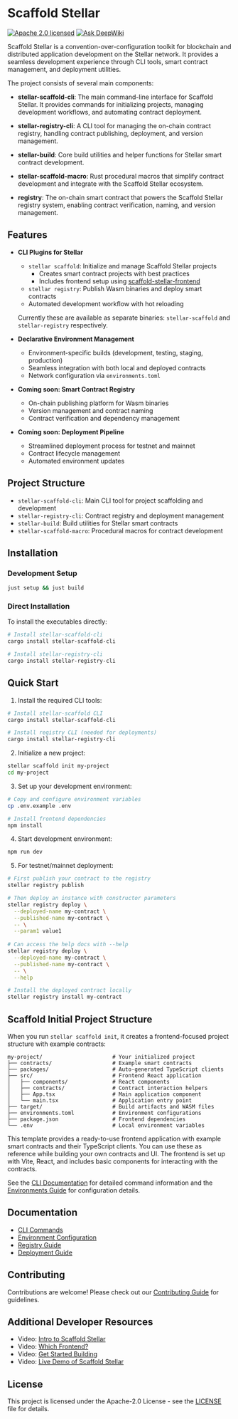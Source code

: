 # Scaffold Stellar

[![Apache 2.0 licensed](https://img.shields.io/badge/license-apache%202.0-blue.svg)](LICENSE)
[![Ask DeepWiki](https://deepwiki.com/badge.svg)](https://deepwiki.com/AhaLabs/scaffold-stellar)

Scaffold Stellar is a convention-over-configuration toolkit for blockchain and distributed application development on the Stellar network. It provides a seamless development experience through CLI tools, smart contract management, and deployment utilities.

The project consists of several main components:

- **stellar-scaffold-cli**: The main command-line interface for Scaffold Stellar. It provides commands for initializing projects, managing development workflows, and automating contract deployment.

- **stellar-registry-cli**: A CLI tool for managing the on-chain contract registry, handling contract publishing, deployment, and version management.

- **stellar-build**: Core build utilities and helper functions for Stellar smart contract development.

- **stellar-scaffold-macro**: Rust procedural macros that simplify contract development and integrate with the Scaffold Stellar ecosystem.

- **registry**: The on-chain smart contract that powers the Scaffold Stellar registry system, enabling contract verification, naming, and version management.


## Features

- **CLI Plugins for Stellar**
  - `stellar scaffold`: Initialize and manage Scaffold Stellar projects
    - Creates smart contract projects with best practices
    - Includes frontend setup using [scaffold-stellar-frontend](https://github.com/AhaLabs/scaffold-stellar-frontend)
  - `stellar registry`: Publish Wasm binaries and deploy smart contracts
  - Automated development workflow with hot reloading

  Currently these are available as separate binaries: `stellar-scaffold` and `stellar-registry` respectively.

- **Declarative Environment Management**
  - Environment-specific builds (development, testing, staging, production)
  - Seamless integration with both local and deployed contracts
  - Network configuration via `environments.toml`

- **Coming soon: Smart Contract Registry**
  - On-chain publishing platform for Wasm binaries
  - Version management and contract naming
  - Contract verification and dependency management

- **Coming soon: Deployment Pipeline**
  - Streamlined deployment process for testnet and mainnet
  - Contract lifecycle management
  - Automated environment updates

## Project Structure

- `stellar-scaffold-cli`: Main CLI tool for project scaffolding and development
- `stellar-registry-cli`: Contract registry and deployment management
- `stellar-build`: Build utilities for Stellar smart contracts
- `stellar-scaffold-macro`: Procedural macros for contract development

## Installation

### Development Setup
```bash
just setup && just build
```

### Direct Installation
To install the executables directly:

```bash
# Install stellar-scaffold-cli
cargo install stellar-scaffold-cli

# Install stellar-registry-cli
cargo install stellar-registry-cli
```

## Quick Start

1. Install the required CLI tools:
```bash
# Install stellar-scaffold CLI
cargo install stellar-scaffold-cli

# Install registry CLI (needed for deployments)
cargo install stellar-registry-cli
```

2. Initialize a new project:
```bash
stellar scaffold init my-project
cd my-project
```

3. Set up your development environment:
```bash
# Copy and configure environment variables
cp .env.example .env

# Install frontend dependencies
npm install
```

4. Start development environment:
```bash
npm run dev
```

5. For testnet/mainnet deployment:
```bash
# First publish your contract to the registry
stellar registry publish

# Then deploy an instance with constructor parameters
stellar registry deploy \
  --deployed-name my-contract \
  --published-name my-contract \
  -- \
  --param1 value1
  
# Can access the help docs with --help
stellar registry deploy \
  --deployed-name my-contract \
  --published-name my-contract \
  -- \
  --help

# Install the deployed contract locally
stellar registry install my-contract
```

## Scaffold Initial Project Structure

When you run `stellar scaffold init`, it creates a frontend-focused project structure with example contracts:

```
my-project/                      # Your initialized project
├── contracts/                   # Example smart contracts
├── packages/                    # Auto-generated TypeScript clients
├── src/                         # Frontend React application
│   ├── components/              # React components
│   ├── contracts/               # Contract interaction helpers
│   ├── App.tsx                  # Main application component
│   └── main.tsx                 # Application entry point
├── target/                      # Build artifacts and WASM files
├── environments.toml            # Environment configurations
├── package.json                 # Frontend dependencies
└── .env                         # Local environment variables
```

This template provides a ready-to-use frontend application with example smart contracts and their TypeScript clients. You can use these as reference while building your own contracts and UI. The frontend is set up with Vite, React, and includes basic components for interacting with the contracts.

See the [CLI Documentation](./docs/cli.md) for detailed command information and the [Environments Guide](./docs/environments.md) for configuration details.

## Documentation

- [CLI Commands](./docs/cli.md)
- [Environment Configuration](./docs/environments.md)
- [Registry Guide](./docs/registry.md)
- [Deployment Guide](./docs/deployment.md)

## Contributing

Contributions are welcome! Please check out our [Contributing Guide](CONTRIBUTING.md) for guidelines.

## Additional Developer Resources
- Video: [Intro to Scaffold Stellar](https://www.youtube.com/watch?v=559ht4K4pkM)
- Video: [Which Frontend?](https://www.youtube.com/watch?v=pz7O54Oia_w)
- Video: [Get Started Building](https://www.youtube.com/watch?v=H-M962aPuTk)
- Video: [Live Demo of Scaffold Stellar](https://www.youtube.com/watch?v=0syGaIn3ULk)

## License

This project is licensed under the Apache-2.0 License - see the [LICENSE](LICENSE) file for details.
